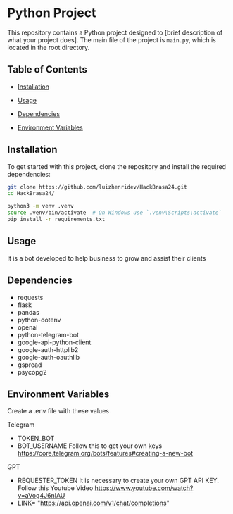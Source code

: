 # Python Project

This repository contains a Python project designed to [brief description of what your project does]. The main file of the project is `main.py`, which is located in the root directory.

## Table of Contents

- [Installation](#installation)

- [Usage](#usage)
- [Dependencies](#dependencies)
- [Environment Variables](#environment-variables)

## Installation

To get started with this project, clone the repository and install the required dependencies:

```bash
git clone https://github.com/luizhenridev/HackBrasa24.git
cd HackBrasa24/

python3 -m venv .venv
source .venv/bin/activate  # On Windows use `.venv\Scripts\activate`
pip install -r requirements.txt
```
## Usage

It is a bot developed to help business to grow and assist their clients

## Dependencies
- requests
- flask
- pandas
- python-dotenv
- openai
- python-telegram-bot
- google-api-python-client
- google-auth-httplib2
- google-auth-oauthlib
- gspread
- psycopg2


## Environment Variables
Create a .env file with these values

Telegram
- TOKEN_BOT
- BOT_USERNAME
Follow this to get your own keys https://core.telegram.org/bots/features#creating-a-new-bot

GPT
- REQUESTER_TOKEN 
It is necessary to create your own GPT API KEY. Follow this Youtube Video https://www.youtube.com/watch?v=aVog4J6nIAU
- LINK= "https://api.openai.com/v1/chat/completions"





